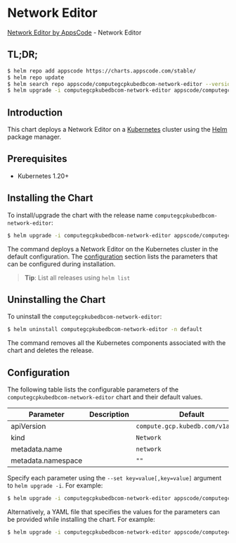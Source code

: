 # Network Editor

[Network Editor by AppsCode](https://appscode.com) - Network Editor

## TL;DR;

```bash
$ helm repo add appscode https://charts.appscode.com/stable/
$ helm repo update
$ helm search repo appscode/computegcpkubedbcom-network-editor --version=v0.15.0
$ helm upgrade -i computegcpkubedbcom-network-editor appscode/computegcpkubedbcom-network-editor -n default --create-namespace --version=v0.15.0
```

## Introduction

This chart deploys a Network Editor on a [Kubernetes](http://kubernetes.io) cluster using the [Helm](https://helm.sh) package manager.

## Prerequisites

- Kubernetes 1.20+

## Installing the Chart

To install/upgrade the chart with the release name `computegcpkubedbcom-network-editor`:

```bash
$ helm upgrade -i computegcpkubedbcom-network-editor appscode/computegcpkubedbcom-network-editor -n default --create-namespace --version=v0.15.0
```

The command deploys a Network Editor on the Kubernetes cluster in the default configuration. The [configuration](#configuration) section lists the parameters that can be configured during installation.

> **Tip**: List all releases using `helm list`

## Uninstalling the Chart

To uninstall the `computegcpkubedbcom-network-editor`:

```bash
$ helm uninstall computegcpkubedbcom-network-editor -n default
```

The command removes all the Kubernetes components associated with the chart and deletes the release.

## Configuration

The following table lists the configurable parameters of the `computegcpkubedbcom-network-editor` chart and their default values.

|     Parameter      | Description |                   Default                    |
|--------------------|-------------|----------------------------------------------|
| apiVersion         |             | <code>compute.gcp.kubedb.com/v1alpha1</code> |
| kind               |             | <code>Network</code>                         |
| metadata.name      |             | <code>network</code>                         |
| metadata.namespace |             | <code>""</code>                              |


Specify each parameter using the `--set key=value[,key=value]` argument to `helm upgrade -i`. For example:

```bash
$ helm upgrade -i computegcpkubedbcom-network-editor appscode/computegcpkubedbcom-network-editor -n default --create-namespace --version=v0.15.0 --set apiVersion=compute.gcp.kubedb.com/v1alpha1
```

Alternatively, a YAML file that specifies the values for the parameters can be provided while
installing the chart. For example:

```bash
$ helm upgrade -i computegcpkubedbcom-network-editor appscode/computegcpkubedbcom-network-editor -n default --create-namespace --version=v0.15.0 --values values.yaml
```
